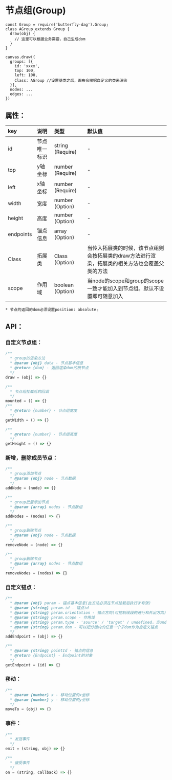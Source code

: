 # 节点组(Group)

```
const Group = require('butterfly-dag').Group;
class AGroup extends Group {
  draw(obj) {
    // 这里可以根据业务需要，自己生成dom
  }
}

canvas.draw({
  groups: [{
    id: 'xxxx',
    top: 100,
    left: 100,
    Class: AGroup //设置基类之后，画布会根据自定义的类来渲染
  }],
  nodes: ...
  edges: ...
})
```

## 属性<a name='group-attr'></a>：

| key | 说明 | 类型 | 默认值 
| :------ | :------ | :------ | :------ 
| id | 节点唯一标识 | string (Require) | - 
| top | y轴坐标 | number (Require) | - 
| left | x轴坐标 | number (Require) | - 
| width | 宽度 | number (Option) | - 
| height | 高度 | number (Option) | - 
| endpoints | 锚点信息 | array (Option) | - 
| Class | 拓展类 | Class (Option) | 当传入拓展类的时候，该节点组则会按拓展类的draw方法进行渲染，拓展类的相关方法也会覆盖父类的方法
| scope | 作用域 | boolean (Option) | 当node的scope和group的scope一致才能加入到节点组。默认不设置即可随意加入

`* 节点的返回的dom必须设置position: absolute;`

## API：

### <a name='group-custom'>自定义节点组</a>：

```js
/**
  * group的渲染方法
  * @param {obj} data - 节点基本信息 
  * @return {dom} - 返回渲染dom的根节点
  */
draw = (obj) => {}

/**
  * 节点组挂载后的回调
  */
mounted = () => {}
/**
  * @return {number} - 节点组宽度
  */
getWidth = () => {}

/**
  * @return {number} - 节点组高度
  */
getHeight = () => {}
```

### <a name='group-member'>新增，删除成员节点</a>：

```js
/**
  * group添加节点
  * @param {obj} node - 节点数据
  */
addNode = (node) => {}

/**
  * group批量添加节点
  * @param {array} nodes - 节点数组
  */
addNodes = (nodes) => {}

/**
  * group删除节点
  * @param {obj} node - 节点数据
  */
removeNode = (node) => {}

/**
  * group删除节点
  * @param {array} nodes - 节点数组
  */
removeNodes = (nodes) => {}
```

### <a name='group-endpoint'>自定义锚点</a>：

```js
/**
  * @param {obj} param - 锚点基本信息(此方法必须在节点挂载后执行才有效)
  * @param {string} param.id - 锚点id
  * @param {string} param.orientation - 锚点方向(可控制线段的进行和外出方向)
  * @param {string} param.scope - 作用域
  * @param {string} param.type - 'source' / 'target' / undefined，当undefined的时候锚点既是source又是target
  * @param {string} param.dom - 可以把分组内的任意一个子dom作为自定义锚点
  */
addEndpoint = (obj) => {}

/**
  * @param {string} pointId - 锚点的信息 
  * @return {Endpoint} - Endpoint的对象
  */
getEndpoint = (id) => {}
```

### <a name='group-move'>移动</a>：
```js
/**
  * @param {number} x - 移动位置的x坐标 
  * @param {number} y - 移动位置的y坐标 
  */
moveTo = (obj) => {}
```

### <a name='group-event'>事件</a>：
```js
/**
  * 发送事件
  */
emit = (string, obj) => {}

/**
  * 接受事件
  */
on = (string, callback) => {}
```